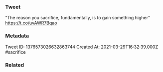 ### Tweet
"The reason you sacrifice, fundamentally, is to gain something higher" https://t.co/uvAWR7Bqao

### Metadata
Tweet ID: 1376573026632863744
Created At: 2021-03-29T16:32:39.000Z
#sacrifice

### Related

